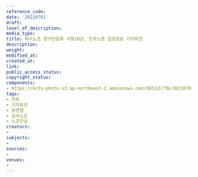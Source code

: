 ```yaml
---
reference_code: 
date: '20210701'
draft: 
level_of_description: 
media_type: 
title: 복수노조 창구단일화 시행10년, 민주노총 입장발표 기자회견
description: 
weight: 
modified_at: 
created_at: 
link: 
public_access_status: 
copyright_status: 
components:
- https://kctu-photo.s3.ap-northeast-2.amazonaws.com/2021년/7월/20210701-복수노조+창구단일화+시행10년,+민주노총+입장발표+기자회견_국회_기자회견_총연맹_금속노조_노조탄압/403622_59242_4457.jpg
tags:
- 국회
- 기자회견
- 총연맹
- 금속노조
- 노조탄압
creators:
- 
subjects:
- 
sources:
- 
venues:
- 
---
```

